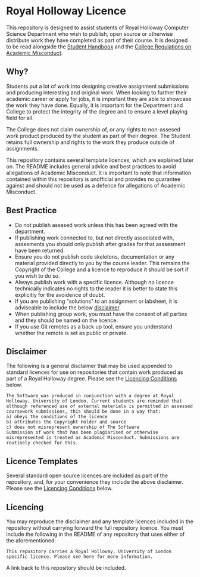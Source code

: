# Royal Holloway Licence

This repository is designed to assist students of Royal Holloway Computer Science Department who wish to publish, open source or otherwise distribute work they have completed as part of their course. It is designed to be read alongside the [Student Handbook](https://intranet.royalholloway.ac.uk/computerscience/informationforcurrentstudents/home.aspx) and the [College Regulations on Academic Misconduct](https://intranet.royalholloway.ac.uk/staff/teaching/aqpo/academic-regulations-and-policies/academic-regulations-and-policies.aspx).

## Why? 

Students put a lot of work into designing creative assignment submissions and producing interesting and original work. When looking to further their academic career or apply for jobs, it is important they are able to showcase the work they have done. 
Equally, it is important for the Department and College to protect the integrity of the degree and to ensure a level playing field for all. 

The College does not claim ownership of, or any rights to non-assesed work product produced by the student as part of their degree. The Student retains full ownership and rights to the work they produce outside of assignments. 

This repository contains several template licences, which are explained later on. The README includes general advice and best practices to avoid allegations of Academic Misconduct. It is important to note that information contained within this repository is unofficial and provides no guarantee against and should not be used as a defence for allegations of Academic Misconduct. 

## Best Practice
- Do not publish assesed work unless this has been agreed with the department. 
- If publishing work connected to, but not directly associated with, assesments you should only publish after grades for that asssesment have been returned.
- Ensure you do not publish code skeletons, documentation or any material provided directly to you by the course leader. This remains the Copyright of the College and a licence to reproduce it should be sort if you wish to do so. 
- Always publish work with a specific licence. Although no licence technically indicates no rights to the reader it is better to state this explicitly for the avoidence of doubt. 
- If you are publishing "solutions" to an assignment or labsheet, it is adviseable to include the below [disclaimer](#disclaimer).
- When publishing group work, you must have the consent of all parties and they should be named on the licence. 
- If you use Git remotes as a back up tool, ensure you understand whether the remote is set as public or private. 

## Disclaimer

The following is a general disclaimer that may be used appended to standard licences for use on repositories that contain work produced as part of a Royal Holloway degree. Please see the [Licencing Conditions](#licencing) below. 

```
The Software was produced in conjunction with a degree at Royal Holloway, University of London. Current students are reminded that although referenced use of external materials is permitted in assessed coursework submissions, this should be done in a way that: 
a) obeys the conditions of the licence 
b) attributes the Copyright Holder and source 
c) does not misrepresent ownership of The Software
Submission of work that has been plagiarised or otherwise misrepresented is treated as Academic Misconduct. Submissions are routinely checked for this. 
```

## Licence Templates
Several standard open source licences are included as part of the repository, and, for your convenience they include the above disclaimer. Please see the [Licencing Conditions](#licencing) below. 

## Licencing

You may reproduce the disclaimer and any template licences included in the repository without carrying forward the full repository licence. You must include the following in the README of any repository that uses either of the aforementioned: 

```
This repository carries a Royal Holloway, University of London specific licence. Please see here for more information. 
``` 

A link back to this repository should be included. 